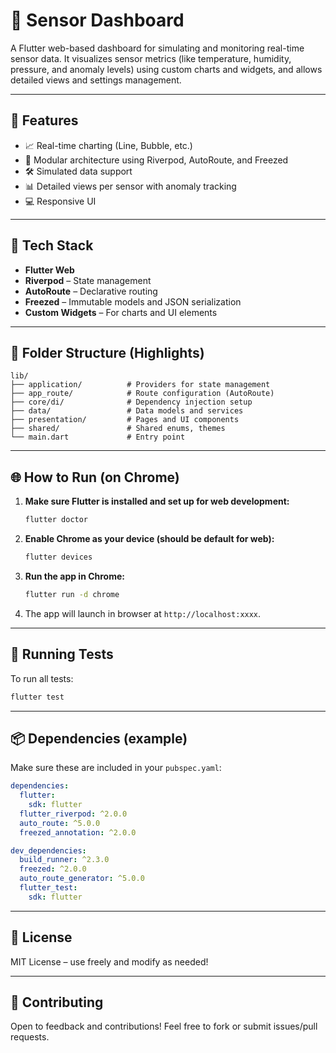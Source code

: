 # 📡 Sensor Dashboard

A Flutter web-based dashboard for simulating and monitoring real-time sensor data. It visualizes sensor metrics (like temperature, humidity, pressure, and anomaly levels) using custom charts and widgets, and allows detailed views and settings management.

---

## 🚀 Features

- 📈 Real-time charting (Line, Bubble, etc.)
- 🧩 Modular architecture using Riverpod, AutoRoute, and Freezed
- 🛠 Simulated data support
- 📊 Detailed views per sensor with anomaly tracking
- 💻 Responsive UI

---

## 🧰 Tech Stack

- **Flutter Web**
- **Riverpod** – State management
- **AutoRoute** – Declarative routing
- **Freezed** – Immutable models and JSON serialization
- **Custom Widgets** – For charts and UI elements

---

## 🧪 Folder Structure (Highlights)

```
lib/
├── application/          # Providers for state management
├── app_route/            # Route configuration (AutoRoute)
├── core/di/              # Dependency injection setup
├── data/                 # Data models and services
├── presentation/         # Pages and UI components
├── shared/               # Shared enums, themes
└── main.dart             # Entry point
```

---

## 🌐 How to Run (on Chrome)

1. **Make sure Flutter is installed and set up for web development:**
   ```bash
   flutter doctor
   ```

2. **Enable Chrome as your device (should be default for web):**
   ```bash
   flutter devices
   ```

3. **Run the app in Chrome:**
   ```bash
   flutter run -d chrome
   ```

4. The app will launch in browser at `http://localhost:xxxx`.

---

## 🧪 Running Tests

To run all tests:
```bash
flutter test
```

---

## 📦 Dependencies (example)

Make sure these are included in your `pubspec.yaml`:

```yaml
dependencies:
  flutter:
    sdk: flutter
  flutter_riverpod: ^2.0.0
  auto_route: ^5.0.0
  freezed_annotation: ^2.0.0

dev_dependencies:
  build_runner: ^2.3.0
  freezed: ^2.0.0
  auto_route_generator: ^5.0.0
  flutter_test:
    sdk: flutter
```

---

## 📄 License

MIT License – use freely and modify as needed!

---

## 🙌 Contributing

Open to feedback and contributions! Feel free to fork or submit issues/pull requests.
